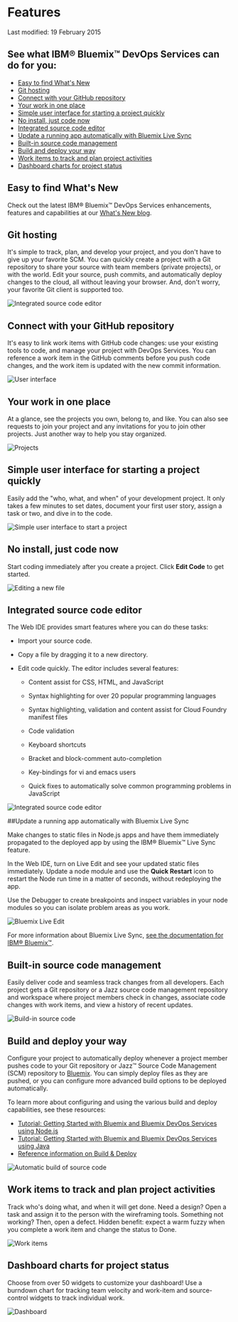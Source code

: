 # Features

Last modified: 19 February 2015

## See what IBM® Bluemix™ DevOps Services can do for you:
* [Easy to find What's New](#whatsnew)
* [Git hosting](#githosting)
* [Connect with your GitHub repository](#gitrepo)
* [Your work in one place](#yourwork)
* [Simple user interface for starting a project quickly](#simpleui)
* [No install, just code now](#noinstall)
* [Integrated source code editor](#editor)
* [Update a running app automatically with Bluemix Live Sync](#sync)
* [Built-in source code management](#scm)
* [Build and deploy your way](#build)
* [Work items to track and plan project activities](#wis)
* [Dashboard charts for project status](#dashboard)

<a name='whatsnew'></a>
## Easy to find What's New
Check out the latest IBM® Bluemix™ DevOps Services enhancements, features and capabilities at our [What's New blog](https://developer.ibm.com/devops-services/category/whats-new/).							

<a name='githosting'></a>
## Git hosting

It's simple to track, plan, and develop your project, and you don't have to 
give up your favorite SCM.  You can quickly create a project with a 
Git repository to share your source with team members (private 
projects), or with the world.  Edit your source, push commits, and 
automatically deploy changes to	the cloud, all without leaving your
browser. And, don't worry, your favorite Git client is supported too.
 
![Integrated source code editor](/features/images/git-hosting.png)		

<a name='gitrepo'></a>
## Connect with your GitHub repository
			
It's easy to link work items with GitHub code changes: use your existing 
tools to code, and manage your project with  DevOps Services.  You 
can reference a work item in the GitHub comments before you push 
code changes, and the work item is updated with the new commit information.

![User interface](/features/images/GitIntegration.png)		

<a name='yourwork'></a>
## Your work in one place

At a glance, see the projects you own, belong to, and like. You can also see requests to join your project and any invitations for you to join other projects.   Just another way to help you stay organized.

![Projects](/features/images/my_projects.png)																		 


<a name='simpleui'></a>
## Simple user interface for starting a project quickly

Easily add the "who, what, and when" of your development project. It only takes a few minutes to set dates, document your first user story, assign a task or two, and dive in to the code.

![Simple user interface to start a project](/features/images/jazzhub-project-new.png)																				

<a name='noinstall'></a>
## No install, just code now

Start coding immediately after you create a project. 
Click **Edit Code** to get started.

![Editing a new file](/features/images/jazzhub-editor-new-file.png)			

											

<a name='editor'></a>
## Integrated source code editor

The Web IDE provides smart features where you can do these tasks:

* Import your source code.

* Copy a file by dragging it to a new directory.

* Edit code quickly. The editor includes several features:

   * Content assist for CSS, HTML, and JavaScript

   * Syntax highlighting for over 20 popular programming languages

   * Syntax highlighting, validation and content assist for Cloud Foundry manifest files

   * Code validation

   * Keyboard shortcuts

   * Bracket and block-comment auto-completion

   * Key-bindings for vi and emacs users 

   * Quick fixes to automatically solve common programming problems in JavaScript

![Integrated source code editor](/features/images/jazzhub-editor.png)											



<a name='sync'></a>
##Update a running app automatically with Bluemix Live Sync

Make changes to static files in Node.js apps and have them immediately propagated to the deployed app by using the IBM® Bluemix™ Live Sync feature. 

In the Web IDE, turn on Live Edit and see your updated static files immediately. Update a node module and use the **Quick Restart** icon to restart the Node run time in a matter of seconds, without redeploying the app. 

Use the Debugger to create breakpoints and inspect variables in your node modules so you can isolate problem areas as you work.

![Bluemix Live Edit](/features/images/live_edit.png)	

For more information about Bluemix Live Sync, [see the documentation for IBM&reg; Bluemix&trade;](https://www.ng.bluemix.net/docs/#manageapps/bluemixlive.html#bluemixlive).


<a name='scm'></a>
## Built-in source code management						

Easily deliver code and seamless track changes from all developers. 
Each project gets a Git repository or a Jazz source code management
 repository and workspace where project members check in changes, 
associate code changes with work items, and view a history of recent 
updates.

![Build-in source code](/features/images/SCMUIs.png)																				



<a name='build'></a>
## Build and deploy your way

Configure your project to automatically deploy whenever a project member pushes code to your Git repository or Jazz&trade;  Source Code Management (SCM) repository to [Bluemix](//bluemix.net/ "Bluemix"). You can simply deploy files as they are pushed, or you
can configure more advanced build options to be deployed automatically.

To learn more about configuring and using the various build and deploy capabilities,
see these resources:

* [Tutorial: Getting Started with Bluemix and Bluemix DevOps Services using Node.js](/tutorials/jazzeditor)
* [Tutorial: Getting Started with Bluemix and Bluemix DevOps Services using Java](/tutorials/jazzeditorjava)
* [Reference information on Build & Deploy](/docs/reference/deploy)


![Automatic build of source code](/features/images/automatic-build-source-code.png)
									
							

<a name='wis'></a>
## Work items to track and plan project activities						

Track who's doing what, and when it will get done. Need a design? Open a task
 and assign it to the person with the wireframing tools. Something 
not working? Then, open a defect.  Hidden benefit: expect a warm 
fuzzy when you complete a work item and change the status to Done.

![Work items](/features/images/WorkItemsMain.png)		
		
<a name='dashboard'></a>
## Dashboard charts for project status										

Choose from over 50 widgets to customize your dashboard! Use a burndown chart 
for tracking team velocity and work-item and source-control widgets
 to track individual work.
 
![Dashboard](/features/images/Charts.png)

